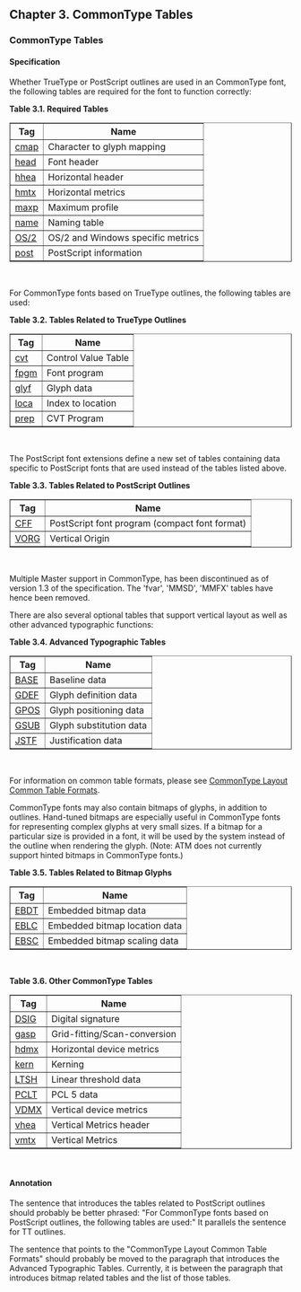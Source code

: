 <div xmlns="http://www.w3.org/1999/xhtml" class="chapter"><div class="titlepage"><div><div><h2 class="title"><a name="chapter.CommonType_tables"></a>Chapter 3. CommonType Tables</h2></div></div></div><div role="fragment" class="section"><div class="titlepage"><div><div><h3 class="title"><a name="idm567"></a>CommonType Tables</h3></div></div></div><div role="specification" class="section"><div class="titlepage"><div><div><h4 class="title"><a name="section.4.1.1"></a>Specification</h4></div></div></div><p>Whether TrueType or PostScript outlines are used in an
        CommonType font, the following tables are required for the font
        to function correctly:</p><div class="table"><a name="idm572"></a><p class="title"><strong>Table 3.1. Required Tables</strong></p><div class="table-contents"><table class="table" summary="Required Tables" border="1"><colgroup><col/><col/></colgroup><thead><tr><th>Tag</th><th>Name</th></tr></thead><tbody><tr><td>
                <a class="link" href="chapter.cmap.html" title="Chapter 4. cmap - Character to Glyph Index Mapping Table">cmap</a>
              </td><td>Character to glyph mapping</td></tr><tr><td>
                <a class="link" href="chapter.head.html" title="Chapter 5. head - Font Header">head</a>
              </td><td>Font header</td></tr><tr><td>
                <a class="link" href="chapter.hhea.html" title="Chapter 6. hhea - Horizontal Header">hhea</a>
              </td><td>Horizontal header</td></tr><tr><td>
                <a class="link" href="chapter.hmtx.html" title="Chapter 7. hmtx - Horizontal Metrics">hmtx</a>
              </td><td>Horizontal metrics</td></tr><tr><td>
                <a class="link" href="chapter.maxp.html" title="Chapter 8. maxp - Maximum Profile">maxp</a>
              </td><td>Maximum profile</td></tr><tr><td>
                <a class="link" href="chapter.name.html" title="Chapter 9. name - Naming Table">name</a>
              </td><td>Naming table</td></tr><tr><td>
                <a class="link" href="chapter.OS2.html" title="Chapter 10. OS/2 - OS/2 and Windows Metrics">OS/2</a>
              </td><td>OS/2 and Windows specific metrics</td></tr><tr><td>
                <a class="link" href="chapter.post.html" title="Chapter 12. post - PostScript">post</a>
              </td><td>PostScript information</td></tr></tbody></table></div></div><br class="table-break"/><p>For CommonType fonts based on TrueType outlines, the
        following tables are used:</p><div class="table"><a name="idm613"></a><p class="title"><strong>Table 3.2. Tables Related to TrueType Outlines</strong></p><div class="table-contents"><table class="table" summary="Tables Related to TrueType Outlines" border="1"><colgroup><col/><col/></colgroup><thead><tr><th>Tag</th><th>Name</th></tr></thead><tbody><tr><td>
                <a class="link" href="chapter.cvt.html" title="Chapter 13. cvt - Control Value Table">cvt</a>
              </td><td>Control Value Table</td></tr><tr><td>
                <a class="link" href="chapter.fpgm.html" title="Chapter 14. fpgm - Font Program">fpgm</a>
              </td><td>Font program</td></tr><tr><td>
                <a class="link" href="chapter.glyf.html" title="Chapter 15. glyf - Glyf Data">glyf</a>
              </td><td>Glyph data</td></tr><tr><td>
                <a class="link" href="chapter.loca.html" title="Chapter 16. loca - Index to Location">loca</a>
              </td><td>Index to location</td></tr><tr><td>
                <a class="link" href="chapter.prep.html" title="Chapter 17. prep - Control Value Program">prep</a>
              </td><td>CVT Program</td></tr></tbody></table></div></div><br class="table-break"/><p>The PostScript font extensions define a new set of
        tables containing data specific to PostScript fonts that are
        used instead of the tables listed above.</p><div class="table"><a name="idm642"></a><p class="title"><strong>Table 3.3. Tables Related to PostScript Outlines</strong></p><div class="table-contents"><table class="table" summary="Tables Related to PostScript Outlines" border="1"><colgroup><col/><col/></colgroup><thead><tr><th>Tag</th><th>Name</th></tr></thead><tbody><tr><td>
                <a class="link" href="chapter.CFF.html" title="Chapter 18. CFF - PostScript font program (Compact Font Format) table">CFF</a>
              </td><td>PostScript font program (compact font format)</td></tr><tr><td>
                <a class="link" href="chapter.VORG.html" title="Chapter 38. VORG - Vertical Origin Table">VORG</a>
              </td><td>Vertical Origin</td></tr></tbody></table></div></div><br class="table-break"/><p>Multiple Master support in CommonType, has been
          discontinued as of version 1.3 of the specification. The
          'fvar', 'MMSD', 'MMFX' tables have hence been
          removed.</p><p>There are also several optional tables that support
        vertical layout as well as other advanced typographic
        functions:</p><div class="table"><a name="idm660"></a><p class="title"><strong>Table 3.4. Advanced Typographic Tables</strong></p><div class="table-contents"><table class="table" summary="Advanced Typographic Tables" border="1"><colgroup><col/><col/></colgroup><thead><tr><th>Tag</th><th>Name</th></tr></thead><tbody><tr><td>
                <a class="link" href="chapter.BASE.html" title="Chapter 21. BASE - Baseline Table">BASE</a>
              </td><td>Baseline data</td></tr><tr><td>
                <a class="link" href="chapter.GDEF.html" title="Chapter 22. GDEF - The Glyph Definition Table">GDEF</a>
              </td><td> Glyph definition data</td></tr><tr><td>
                <a class="link" href="chapter.GPOS.html" title="Chapter 23. GPOS - The Glyph Positioning Table">GPOS</a>
              </td><td> Glyph positioning data</td></tr><tr><td>
                <a class="link" href="chapter.GSUB.html" title="Chapter 24. GSUB - The Glyph Substitution Table">GSUB</a>
              </td><td> Glyph substitution data</td></tr><tr><td>
                <a class="link" href="chapter.JSTF.html" title="Chapter 25. JSTF - The Justification Table">JSTF</a>
              </td><td> Justification data</td></tr></tbody></table></div></div><br class="table-break"/><p>For information on common table formats, please see
          <a class="link" href="">CommonType Layout Common Table
            Formats</a>.</p><p>CommonType fonts may also contain bitmaps of glyphs, in
          addition to outlines. Hand-tuned bitmaps are especially
          useful in CommonType fonts for representing complex glyphs at
          very small sizes. If a bitmap for a particular size is
          provided in a font, it will be used by the system instead of
          the outline when rendering the glyph. (Note: ATM does not
          currently support hinted bitmaps in CommonType fonts.)</p><div class="table"><a name="idm691"></a><p class="title"><strong>Table 3.5. Tables Related to Bitmap Glyphs</strong></p><div class="table-contents"><table class="table" summary="Tables Related to Bitmap Glyphs" border="1"><colgroup><col/><col/></colgroup><thead><tr><th>Tag</th><th>Name</th></tr></thead><tbody><tr><td>
                <a class="link" href="chapter.EBDT.html" title="Chapter 26. EBDT - Embedded Bitmap Data Table">EBDT</a>
              </td><td>Embedded bitmap data</td></tr><tr><td>
                <a class="link" href="chapter.EBLC.html" title="Chapter 27. EBLC - Embedded Bitmap Location Table">EBLC</a>
              </td><td>Embedded bitmap location data</td></tr><tr><td>
                <a class="link" href="chapter.EBSC.html" title="Chapter 28. EBSC - Embedded Bitmap Scaling Table">EBSC</a>
              </td><td>Embedded bitmap scaling data</td></tr></tbody></table></div></div><br class="table-break"/><div class="table"><a name="idm711"></a><p class="title"><strong>Table 3.6. Other CommonType Tables</strong></p><div class="table-contents"><table class="table" summary="Other CommonType Tables" border="1"><colgroup><col/><col/></colgroup><thead><tr><th>Tag</th><th>Name</th></tr></thead><tbody><tr><td>
                <a class="link" href="chapter.DSIG.html" title="Chapter 29. DSIG - Digital Signature Table">DSIG</a>
              </td><td>Digital signature</td></tr><tr><td>
                <a class="link" href="chapter.gasp.html" title="Chapter 30. gasp - Grid-fitting And Scan-conversion Procedure">gasp</a>
              </td><td>Grid-fitting/Scan-conversion</td></tr><tr><td>
                <a class="link" href="chapter.hdmx.html" title="Chapter 31. hdmx - Horizontal Device Metrics">hdmx</a>
              </td><td>Horizontal device metrics</td></tr><tr><td>
                <a class="link" href="chapter.kern.html" title="Chapter 32. kern - Kerning">kern</a>
              </td><td>Kerning</td></tr><tr><td>
                <a class="link" href="chapter.LTSH.html" title="Chapter 33. LTSH - Linear Threshold">LTSH</a>
              </td><td>Linear threshold data</td></tr><tr><td>
                <a class="link" href="chapter.PCLT.html" title="Chapter 34. PCLT - PCL 5 Table">PCLT</a>
              </td><td>PCL 5 data</td></tr><tr><td>
                <a class="link" href="chapter.VDMX.html" title="Chapter 35. Vertical Device Metrics">VDMX</a>
              </td><td>Vertical device metrics</td></tr><tr><td>
                <a class="link" href="chapter.vhea.html" title="Chapter 36. vhea - Vertical Header Table">vhea</a>
              </td><td>Vertical Metrics header</td></tr><tr><td>
                <a class="link" href="chapter.vmtx.html" title="Chapter 37. vmtx - Vertical Metrics Table">vmtx</a>
              </td><td>Vertical Metrics</td></tr></tbody></table></div></div><br class="table-break"/></div><div role="annotation" class="section"><div class="titlepage"><div><div><h4 class="title"><a name="section.4.1.2"></a>Annotation</h4></div></div></div><p>The sentence that introduces the tables related to
        PostScript outlines should probably be better phrased: "For
        CommonType fonts based on PostScript outlines, the following
        tables are used:" It parallels the sentence for TT outlines.</p><p>The sentence that points to the "CommonType Layout Common
        Table Formats" should probably be moved to the paragraph that
        introduces the Advanced Typographic Tables. Currently, it is
        between the paragraph that introduces bitmap related tables
        and the list of those tables.</p></div></div></div>
